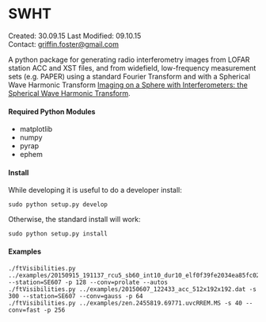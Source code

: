SWHT
===

Created: 30.09.15 
Last Modified: 09.10.15  
Contact: griffin.foster@gmail.com  

A python package for generating radio interferometry images from LOFAR station ACC and XST files, and from widefield, low-frequency measurement sets (e.g. PAPER) using a standard Fourier Transform and with a Spherical Wave Harmonic Transform [Imaging on a Sphere with Interferometers: the Spherical Wave Harmonic Transform](http://arxiv.org/abs/1504.04485).

#### Required Python Modules

* matplotlib 
* numpy
* pyrap 
* ephem

#### Install

While developing it is useful to do a developer install:

```
sudo python setup.py develop
```

Otherwise, the standard install will work:

```
sudo python setup.py install  
```

#### Examples

```
./ftVisibilities.py ../examples/20150915_191137_rcu5_sb60_int10_dur10_elf0f39fe2034ea85fc02b3cc1544863053b328fd83291e880cd0bf3c3d3a50a164a3f3e0c070c73d073f4e43849c0e93b_xst.dat --station=SE607 -p 128 --conv=prolate --autos
./ftVisibilities.py ../examples/20150607_122433_acc_512x192x192.dat -s 300 --station=SE607 --conv=gauss -p 64
./ftVisibilities.py ../examples/zen.2455819.69771.uvcRREM.MS -s 40 --conv=fast -p 256

```

